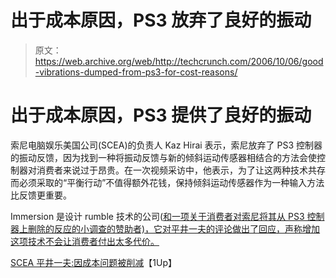 # 出于成本原因，PS3 放弃了良好的振动

> 原文：<https://web.archive.org/web/http://techcrunch.com/2006/10/06/good-vibrations-dumped-from-ps3-for-cost-reasons/>

# 出于成本原因，PS3 提供了良好的振动

索尼电脑娱乐美国公司(SCEA)的负责人 Kaz Hirai 表示，索尼放弃了 PS3 控制器的振动反馈，因为找到一种将振动反馈与新的倾斜运动传感器相结合的方法会使控制器对消费者来说过于昂贵。在一次视频采访中，他表示，为了让这两种技术共存而必须采取的“平衡行动”不值得额外花钱，保持倾斜运动传感器作为一种输入方法比反馈更重要。

Immersion 是设计 rumble 技术的公司([和一项关于消费者对索尼将其从 PS3 控制器上删除的反应的小调查的赞助者)，它对平井一夫的评论做出了回应，声称增加这项技术不会让消费者付出太多代价。](https://web.archive.org/web/20130627210237/http://crunchgear.com/2006/09/25/study-vibration-feedback-makes-gamers-happy-sony-makes-gamers-sad/)

[SCEA 平井一夫:因成本问题被削减](https://web.archive.org/web/20130627210237/http://www.1up.com/do/newsStory?cId=3154204)【1Up】